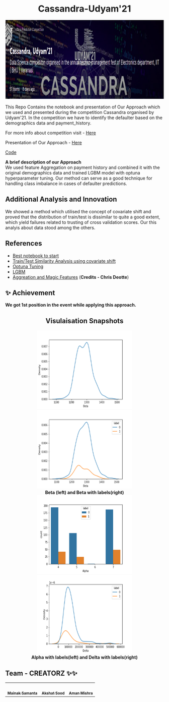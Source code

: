 <h1 align="center"> Cassandra-Udyam'21</h1>

<p align="center">
    <img height="250" width="1000" src="Cassandra images/comp.png">
</p>

This Repo Contains the notebook and presentation of Our Approach which we used and presented during the competition Cassandra organised by Udyam'21.
In the competition we have to identify the defaulter based on the demographics data and payment_history.<br>

For more info about competition visit - [Here](https://www.kaggle.com/c/cassandra-udyam21)

Presentation of Our Approach - [Here](https://www.canva.com/design/DAEb9SgEPfU/PyGTl3_zXOAIScjpzl86Cg/view?utm_content=DAEb9SgEPfU&utm_campaign=designshare&utm_medium=link&utm_source=publishsharelink)

[Code](cassandra-21-creatorz.ipynb)

<b>A brief description of our Approach</b><br>
We used feature Aggregation on payment history and combined it with the original demographics data and trained LGBM model with optuna hyperparameter tuning.
Our method can serve as a good technique for handling class imbalance in cases of defaulter predictions.

## Additional Analysis and Innovation
We showed a method which utilised the concept of covariate shift and proved that the distribution of train/test is dissimilar to quite a good extent, which yield failures related to trusting of cross validation scores. Our this analyis about data stood among the others.

## References

 - [Best notebook to start](https://www.kaggle.com/yassineghouzam/titanic-top-4-with-ensemble-modeling)
 - [Train/Test Similarity Analysis using covariate shift](https://www.kaggle.com/shikhar1/train-test-similarity)
 - [Optuna Tuning](https://towardsdatascience.com/how-to-make-your-model-awesome-with-optuna-b56d490368af)
 - [LGBM](https://medium.com/@pushkarmandot/https-medium-com-pushkarmandot-what-is-lightgbm-how-to-implement-it-how-to-fine-tune-the-parameters-60347819b7fc)
 - [Aggreation and Magic Features](https://www.kaggle.com/cdeotte/xgb-fraud-with-magic-0-9600) (**Credits - Chris Deotte**)
  
## :sparkles: Achievement

**We got 1st position in the event while applying this approach.**

<h2 align = "center"> Visulaisation Snapshots </h2>

<p align="center">
    <img height="250" width="300" src="Cassandra images/Beta_C.png">
    <img  height="250" width="300" src="Cassandra images/Beta.png"><br>
    <b>Beta (left) and Beta with labels(right)</b><br>
    <img height="250" width="300" src="Cassandra images/Alpha.png">
    <img  height="250" width="300" src="Cassandra images/Delta.png"><br>
    <b>Alpha with labels(left) and Delta with labels(right)</b><br>
 </p>


## **Team - CREATORZ** :sparkles::sparkles:

<table>
   <td align="center">
      <a href="https://github.com/monako2001">
         <img src="https://avatars2.githubusercontent.com/u/56964886?s=400&v=4" width="100px;" alt=""/>
         <br />
         <sub>
            <b>Mainak Samanta</b>
         </sub>
      </a>
      <br />
   </td>
   <td align="center">
      <a href="https://github.com/Akshatsood2249">
         <img src="https://avatars3.githubusercontent.com/u/68052998?s=400&u=d83d34a2596dc22bef460e3545e76469d2c72ad9&v=4" width="100px;" alt=""/>
         <br />
         <sub>
            <b>Akshat Sood</b>
         </sub>
      </a>
      <br />
   </td>
   <td align="center">
      <a href="https://github.com/Amshra267">
         <img src="https://avatars1.githubusercontent.com/u/60649720?s=460&u=9ea334300de5e3e7586af294904f4f76c24f5424&v=4" width="100px;" alt=""/>
         <br />
         <sub>
            <b>Aman Mishra</b>
      </a>
      <br />
   </td>
</table>

